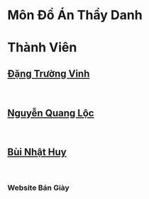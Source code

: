 <h1>Môn Đồ Án Thầy Danh </h1>
<p>
<h1>Thành Viên </h1>
<P>
<h2><u> Đặng Trường Vinh</u></h2><br>
<h2><u>Nguyễn Quang Lộc </u></h2><br>
<h2><u>Bùi Nhật Huy</u></h2><br>
<h3>Website Bán Giày</h3>
